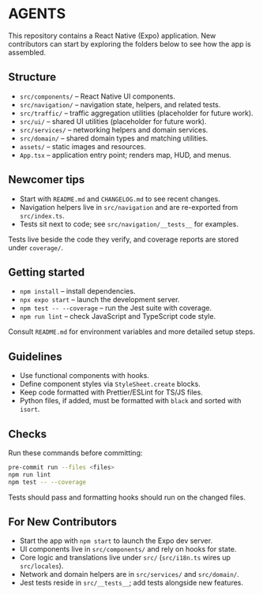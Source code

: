 # AGENTS

This repository contains a React Native (Expo) application. New contributors can start by exploring the folders below to see how the app is assembled.

## Structure

- `src/components/` – React Native UI components.
- `src/navigation/` – navigation state, helpers, and related tests.
- `src/traffic/` – traffic aggregation utilities (placeholder for future work).
- `src/ui/` – shared UI utilities (placeholder for future work).
- `src/services/` – networking helpers and domain services.
- `src/domain/` – shared domain types and matching utilities.
- `assets/` – static images and resources.
- `App.tsx` – application entry point; renders map, HUD, and menus.

## Newcomer tips

- Start with `README.md` and `CHANGELOG.md` to see recent changes.
- Navigation helpers live in `src/navigation` and are re-exported from `src/index.ts`.
- Tests sit next to code; see `src/navigation/__tests__` for examples.

Tests live beside the code they verify, and coverage reports are stored under `coverage/`.

## Getting started

- `npm install` – install dependencies.
- `npx expo start` – launch the development server.
- `npm test -- --coverage` – run the Jest suite with coverage.
- `npm run lint` – check JavaScript and TypeScript code style.

Consult `README.md` for environment variables and more detailed setup steps.

## Guidelines

- Use functional components with hooks.
- Define component styles via `StyleSheet.create` blocks.
- Keep code formatted with Prettier/ESLint for TS/JS files.
- Python files, if added, must be formatted with `black` and sorted with `isort`.

## Checks

Run these commands before committing:

```bash
pre-commit run --files <files>
npm run lint
npm test -- --coverage
```

Tests should pass and formatting hooks should run on the changed files.

## For New Contributors

- Start the app with `npm start` to launch the Expo dev server.
- UI components live in `src/components/` and rely on hooks for state.
- Core logic and translations live under `src/` (`src/i18n.ts` wires up `src/locales`).
- Network and domain helpers are in `src/services/` and `src/domain/`.
- Jest tests reside in `src/__tests__`; add tests alongside new features.
